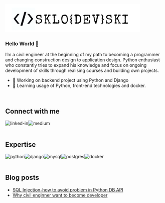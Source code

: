 ![personal_logo](https://github.com/bartoszsklodowski/bartoszsklodowski/blob/main/logo.png "Personal Logo")

### Hello World 👋

I’m a civil engineer at the beginning of my path to becoming a programmer and changing construction design to application design. 
Python enthusiast who constantly tries to expand his knowledge and focus on ongoing development of skills through realising courses and building own projects. 

- 🔭 Working on backend project using Python and Django
- 🌱 Learning usage of Python, front-end technologies and docker.
<br>

## Connect with me

[<img align="left" alt="linked-in" src="https://img.shields.io/badge/linkedin-%230077B5.svg?&style=for-the-badge&logo=linkedin&logoColor=white" />](www.linkedin.com/in/bartosz-skłodowski)

[<img align="left" alt="medium" src="https://img.shields.io/badge/medium-%2312100E.svg?&style=for-the-badge&logo=medium&logoColor=white" />](https://sklodowski94.medium.com/)

<br>
<br>

## Expertise

<img align="left" alt="python" src="https://img.shields.io/badge/-Python-3776AB?logo=python&logoColor=yellow&style=for-the-badge" />

<img align="left" alt="django" src="https://img.shields.io/badge/-Django-092E20?logo=django&logoColor=white&style=for-the-badge" />

<img align="left" alt="mysql" src="https://img.shields.io/badge/-MySQL-4479A1?logo=mysql&logoColor=white&style=for-the-badge" />

<img align="left" alt="postgres" src="https://img.shields.io/badge/postgres-%23316192.svg?&style=for-the-badge&logo=postgresql&logoColor=white" />

<img align="left" alt="docker" src="https://img.shields.io/badge/-Docker-2496ED?logo=docker&logoColor=white&style=for-the-badge" />

<br>
<br>

## Blog posts

<!-- BLOG-POST-LIST:START -->
- [SQL Injection-how to avoid problem in Python DB API](https://sklodowski94.medium.com/sql-injection-how-to-avoid-problem-in-python-db-api-b27739caa7ec?source=rss-6ffbdea598ee------2)
- [Why civil enginner want to become developer](https://sklodowski94.medium.com/why-civil-enginner-want-to-become-developer-277b68f87e5c?source=rss-6ffbdea598ee------2)
<!-- BLOG-POST-LIST:END -->

<!--
**bartoszsklodowski/bartoszsklodowski** is a ✨ _special_ ✨ repository because its `README.md` (this file) appears on your GitHub profile.

Here are some ideas to get you started:

- 🔭 I’m currently working on ...
- 🌱 I’m currently learning ...
- 👯 I’m looking to collaborate on ...
- 🤔 I’m looking for help with ...
- 💬 Ask me about ...
- 📫 How to reach me: ...
- 😄 Pronouns: ...
- ⚡ Fun fact: ...
-->
